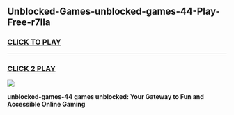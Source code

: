 
## Unblocked-Games-unblocked-games-44-Play-Free-r7lla
<h3>
<a href="https://premium76.site?title=unblocked-games-44&ref=09A">CLICK TO PLAY</a></h3>
<hr>

<h3>
<a href="https://premium76.site?title=unblocked-games-44&ref=09A">CLICK 2 PLAY</a>
  
</h3>

<a href="https://premium76.site?title=unblocked-games-44&ref=09A"><img src="https://clearcache.store/games.png"></a>


**unblocked-games-44 games unblocked: Your Gateway to Fun and Accessible Online Gaming**
